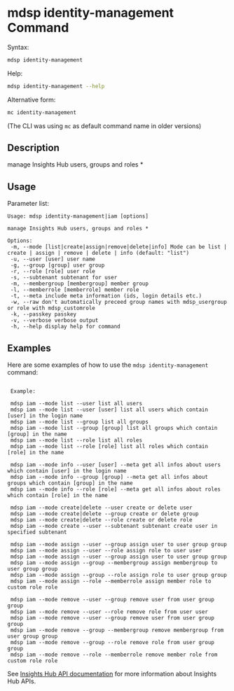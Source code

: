 # mdsp identity-management Command

Syntax:

```bash
mdsp identity-management
```

Help:

```bash
mdsp identity-management --help
```

Alternative form:

```bash
mc identity-management
```

(The CLI was using `mc` as default command name in older versions)

## Description

manage Insights Hub users, groups and roles *

## Usage

Parameter list:

```text
Usage: mdsp identity-management|iam [options]

manage Insights Hub users, groups and roles *

Options:
 -m, --mode [list|create|assign|remove|delete|info] Mode can be list | create | assign | remove | delete | info (default: "list")
 -u, --user [user] user name
 -g, --group [group] user group
 -r, --role [role] user role
 -s, --subtenant subtenant for user
 -m, --membergroup [membergroup] member group
 -l, --memberrole [memberrole] member role
 -t, --meta include meta information (ids, login details etc.)
 -w, --raw don't automatically preceed group names with mdsp_usergroup or role with mdsp_customrole
 -k, --passkey passkey
 -v, --verbose verbose output
 -h, --help display help for command

```

## Examples

Here are some examples of how to use the `mdsp identity-management` command:

```text

 Example:

 mdsp iam --mode list --user list all users
 mdsp iam --mode list --user [user] list all users which contain [user] in the login name
 mdsp iam --mode list --group list all groups
 mdsp iam --mode list --group [group] list all groups which contain [group] in the name
 mdsp iam --mode list --role list all roles
 mdsp iam --mode list --role [role] list all roles which contain [role] in the name

 mdsp iam --mode info --user [user] --meta get all infos about users which contain [user] in the login name
 mdsp iam --mode info --group [group] --meta get all infos about groups which contain [group] in the name
 mdsp iam --mode info --role [role] --meta get all infos about roles which contain [role] in the name

 mdsp iam --mode create|delete --user create or delete user
 mdsp iam --mode create|delete --group create or delete group
 mdsp iam --mode create|delete --role create or delete role
 mdsp iam --mode create --user --subtenant subtenant create user in specified subtenant

 mdsp iam --mode assign --user --group assign user to user group group
 mdsp iam --mode assign --user --role assign role to user user
 mdsp iam --mode assign --user --group assign user to user group group
 mdsp iam --mode assign --group --membergroup assign membergroup to user group group
 mdsp iam --mode assign --group --role assign role to user group group
 mdsp iam --mode assign --role --memberrole assign member role to custom role role

 mdsp iam --mode remove --user --group remove user from user group group
 mdsp iam --mode remove --user --role remove role from user user
 mdsp iam --mode remove --user --group remove user from user group group
 mdsp iam --mode remove --group --membergroup remove membergroup from user group group
 mdsp iam --mode remove --group --role remove role from user group group
 mdsp iam --mode remove --role --memberrole remove member role from custom role role

```

See [Insights Hub API documentation](https://documentation.mindsphere.io/MindSphere/apis/index.html) for more information about Insights Hub APIs.
